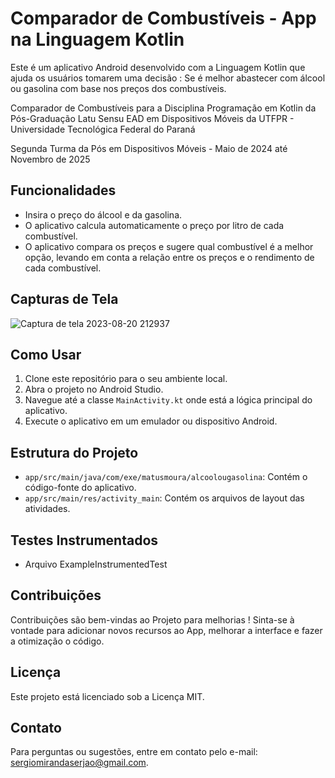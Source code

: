 # Comparador de Combustíveis - App na Linguagem Kotlin

Este é um aplicativo Android desenvolvido com a Linguagem Kotlin que ajuda os usuários tomarem uma decisão :  Se é melhor abastecer com álcool ou gasolina com base nos preços dos combustíveis.

Comparador de Combustíveis para a Disciplina Programação em Kotlin da Pós-Graduação Latu Sensu EAD em Dispositivos Móveis da UTFPR - Universidade Tecnológica Federal do Paraná

Segunda Turma da Pós em Dispositivos Móveis - Maio de 2024 até Novembro de 2025

## Funcionalidades

- Insira o preço do álcool e da gasolina.
- O aplicativo calcula automaticamente o preço por litro de cada combustível.
- O aplicativo compara os preços e sugere qual combustível é a melhor opção, levando em conta a relação entre os preços e o rendimento de cada combustível.

## Capturas de Tela

![Captura de tela 2023-08-20 212937](https://github.com/MatusMoura2/App-Alcool-ou-Gasolina-Kotlin/assets/137653720/76a20cd1-c2db-488b-a697-1e9ca727fe97)

## Como Usar

1. Clone este repositório para o seu ambiente local.
2. Abra o projeto no Android Studio.
3. Navegue até a classe `MainActivity.kt` onde está a lógica principal do aplicativo.
4. Execute o aplicativo em um emulador ou dispositivo Android.

## Estrutura do Projeto

- `app/src/main/java/com/exe/matusmoura/alcoolougasolina`: Contém o código-fonte do aplicativo.
- `app/src/main/res/activity_main`: Contém os arquivos de layout das atividades.

## Testes Instrumentados 

 - Arquivo ExampleInstrumentedTest
   
## Contribuições

Contribuições são bem-vindas ao Projeto para melhorias ! Sinta-se à vontade para adicionar novos recursos ao App, melhorar a interface e fazer a otimização o código.

## Licença

Este projeto está licenciado sob a Licença MIT.

## Contato

Para perguntas ou sugestões, entre em contato pelo e-mail: sergiomirandaserjao@gmail.com.
